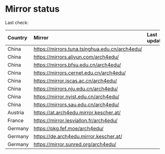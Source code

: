 <script src="./time.js"></script>
# Mirror status
Last check: <script type="text/javascript">localize(1733062792.1567373);</script>

|Country|Mirror|Last update|
|:------|:-----|:----------|
|China|https://mirrors.tuna.tsinghua.edu.cn/arch4edu/|<script type="text/javascript">localize(1733035456);</script>|
|China|https://mirrors.aliyun.com/arch4edu/|<script type="text/javascript">localize(1733035456);</script>|
|China|https://mirrors.bfsu.edu.cn/arch4edu/|<script type="text/javascript">localize(1733035456);</script>|
|China|https://mirrors.cernet.edu.cn/arch4edu/|<script type="text/javascript">localize(1733035456);</script>|
|China|https://mirror.iscas.ac.cn/arch4edu/|<script type="text/javascript">localize(1732992037);</script>|
|China|https://mirrors.nju.edu.cn/arch4edu/|<script type="text/javascript">localize(1732948881);</script>|
|China|https://mirror.nyist.edu.cn/arch4edu/|<script type="text/javascript">localize(1733035456);</script>|
|China|https://mirrors.sau.edu.cn/arch4edu/|<script type="text/javascript">localize(1731653531);</script>|
|Austria|https://at.arch4edu.mirror.kescher.at/|<script type="text/javascript">localize(1733035456);</script>|
|France|https://mirror.lesviallon.fr/arch4edu/|<script type="text/javascript">localize(1733035456);</script>|
|Germany|https://pkg.fef.moe/arch4edu/|<script type="text/javascript">localize(1733035456);</script>|
|Germany|https://de.arch4edu.mirror.kescher.at/|<script type="text/javascript">localize(1733035456);</script>|
|Germany|https://mirror.sunred.org/arch4edu/|<script type="text/javascript">localize(1733035456);</script>|

<script src="./tablefilter/tablefilter.js"></script>
<script src="./table.js"></script>